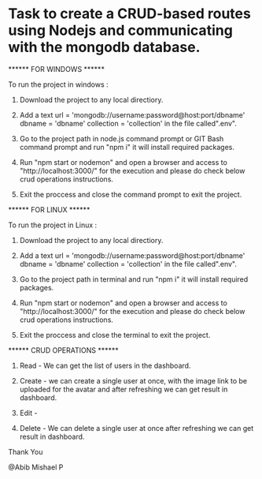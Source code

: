 
# Task to create a CRUD-based routes using Nodejs and communicating with the mongodb database.

  ****** FOR WINDOWS ******

To run the project in windows : 

1. Download the project to any local directiory.

2. Add a text 
    url = 'mongodb://username:password@host:port/dbname'
    dbname = 'dbname'
    collection = 'collection'
in the file called".env".

3. Go to the project path in node.js command prompt or GIT Bash command prompt and run "npm i" it will install required packages.

4. Run "npm start or nodemon" and open a browser and access to "http://localhost:3000/" for the execution and please do check below crud operations instructions.

5. Exit the proccess and close the command prompt to exit the project.

  ****** FOR LINUX ****** 
    
To run the project in Linux :

1. Download the project to any local directiory.

2. Add a text 
    url = 'mongodb://username:password@host:port/dbname'
    dbname = 'dbname'
    collection = 'collection'
in the file called".env".

3. Go to the project path in terminal and run "npm i" it will install required packages.

4. Run "npm start or nodemon" and open a browser and access to "http://localhost:3000/" for the execution and please do check below crud operations instructions.

5. Exit the proccess and close the terminal to exit the project.

  ****** CRUD OPERATIONS ******

1. Read - We can get the list of users in the dashboard.

2. Create - we can create a single user at once, with the image link to be uploaded for the avatar and after refreshing we can get result in dashboard.

3. Edit - 

4. Delete - We can delete a single user at once after refreshing we can get result in dashboard.

Thank You

@Abib Mishael P
